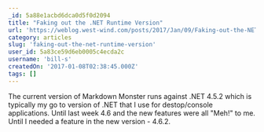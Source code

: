 ```yaml
---
_id: 5a88e1acbd6dca0d5f0d2094
title: "Faking out the .NET Runtime Version"
url: 'https://weblog.west-wind.com/posts/2017/Jan/09/Faking-out-the-NET-Runtime-Version'
category: articles
slug: 'faking-out-the-net-runtime-version'
user_id: 5a83ce59d6eb0005c4ecda2c
username: 'bill-s'
createdOn: '2017-01-08T02:38:45.000Z'
tags: []
---
```


The current version of Markdown Monster runs against .NET 4.5.2 which is typically my go to version of .NET that I use for destop/console applications. Until last week 4.6 and the new features were all "Meh!" to me. Until I needed a feature in the new version - 4.6.2.
